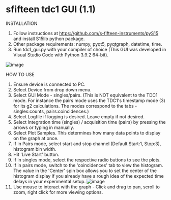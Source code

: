 # sfifteen tdc1 GUI (1.1)

INSTALLATION

1. Follow instructions at https://github.com/s-fifteen-instruments/pyS15 and install S15lib python package.
2. Other package requirements: numpy, pyqt5, pyqtgraph, datetime, time.
3. Run tdc1_gui.py with your compiler of choice (This GUI was developed in Visual Studio Code with Python 3.9.2 64-bit). 

![image](https://user-images.githubusercontent.com/52197879/124213246-cecf5f80-db22-11eb-932d-57dfb3ce32bd.png)

HOW TO USE

1. Ensure device is connected to PC.
2. Select Device from drop down menu.
3. Select GUI Mode - singles/pairs. (This is NOT equivalent to the TDC1 mode. For instance the pairs mode uses the TDC1's timestamp mode (3) for its g2 calculations. The modes correspond to the tabs - singles:counts, pairs:coincidences.)
4. Select Logfile if logging is desired. Leave empty if not desired.
5. Select Integration time (singles) / acquisition time (pairs) by pressing the arrows or typing in manually.
6. Select Plot Samples. This determines how many data points to display on the graph at once.
7. If in Pairs mode, select start and stop channel (Default Start:1, Stop:3), histogram bin width.
8. Hit 'Live Start' button.
9. If in singles mode, select the respective radio buttons to see the plots.
10. If in pairs mode, switch to the 'coincidences' tab to view the histogram. The value in the 'Center' spin box allows you to set the center of the histogram display if you already have a rough idea of the expected time delays in your experimental setup.
![image](https://user-images.githubusercontent.com/52197879/124213839-da6f5600-db23-11eb-8de3-9a1dae546236.png)
11. Use mouse to interact with the graph - Click and drag to pan, scroll to zoom, right click for more viewing options.
